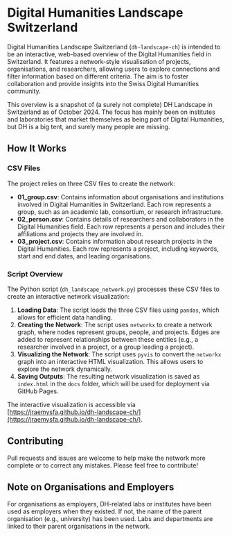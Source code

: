 # Digital Humanities Landscape Switzerland

Digital Humanities Landscape Switzerland (`dh-landscape-ch`) is intended to be an interactive, web-based overview of the Digital Humanities field in Switzerland. It features a network-style visualisation of projects, organisations, and researchers, allowing users to explore connections and filter information based on different criteria. The aim is to foster collaboration and provide insights into the Swiss Digital Humanities community.

This overview is a snapshot of (a surely not complete) DH Landscape in Switzerland as of October 2024. The focus has mainly been on institutes and laboratories that market themselves as being part of Digital Humanities, but DH is a big tent, and surely many people are missing.

## How It Works

### CSV Files
The project relies on three CSV files to create the network:
- **01_group.csv**: Contains information about organisations and institutions involved in Digital Humanities in Switzerland. Each row represents a group, such as an academic lab, consortium, or research infrastructure.
- **02_person.csv**: Contains details of researchers and collaborators in the Digital Humanities field. Each row represents a person and includes their affiliations and projects they are involved in.
- **03_project.csv**: Contains information about research projects in the Digital Humanities. Each row represents a project, including keywords, start and end dates, and leading organisations.

### Script Overview
The Python script (`dh_landscape_network.py`) processes these CSV files to create an interactive network visualization:
1. **Loading Data**: The script loads the three CSV files using `pandas`, which allows for efficient data handling.
2. **Creating the Network**: The script uses `networkx` to create a network graph, where nodes represent groups, people, and projects. Edges are added to represent relationships between these entities (e.g., a researcher involved in a project, or a group leading a project).
3. **Visualizing the Network**: The script uses `pyvis` to convert the `networkx` graph into an interactive HTML visualization. This allows users to explore the network dynamically.
4. **Saving Outputs**: The resulting network visualization is saved as `index.html` in the `docs` folder, which will be used for deployment via GitHub Pages.

The interactive visualization is accessible via [https://jraemysfa.github.io/dh-landscape-ch/](https://jraemysfa.github.io/dh-landscape-ch/).

## Contributing
Pull requests and issues are welcome to help make the network more complete or to correct any mistakes. Please feel free to contribute!

## Note on Organisations and Employers
For organisations as employers, DH-related labs or institutes have been used as employers when they existed. If not, the name of the parent organisation (e.g., university) has been used. Labs and departments are linked to their parent organisations in the network.
